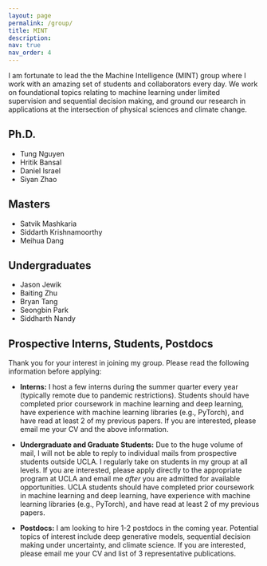 ```yaml
---
layout: page
permalink: /group/
title: MINT
description: 
nav: true
nav_order: 4
---
```



I am fortunate to lead the the Machine Intelligence (MINT) group where I work with an amazing set of students and collaborators every day. 
We work on foundational topics relating to machine learning under limited supervision and sequential decision making, and ground our research in applications at the intersection of physical sciences and climate change.

## Ph.D.

* Tung Nguyen
* Hritik Bansal
* Daniel Israel
* Siyan Zhao

## Masters

* Satvik Mashkaria
* Siddarth Krishnamoorthy
* Meihua Dang

## Undergraduates

* Jason Jewik
* Baiting Zhu
* Bryan Tang
* Seongbin Park
* Siddharth Nandy

## Prospective Interns, Students, Postdocs

Thank you for your interest in joining my group. Please read the following information before applying:

* **Interns:** I host a few interns during the summer quarter every year (typically remote due to pandemic restrictions). Students should have completed prior coursework in machine learning and deep learning, have experience with machine learning libraries (e.g., PyTorch), and have read at least 2 of my previous papers. If you are interested, please email me your CV and the above information.  

* **Undergraduate and Graduate Students:** Due to the huge volume of mail, I will not be able to reply to individual mails from prospective students outside UCLA. I regularly take on students in my group at all levels. If you are interested, please apply directly to the appropriate program at UCLA and email me *after* you are admitted for available opportunities. UCLA students should have completed prior coursework in machine learning and deep learning, have experience with machine learning libraries (e.g., PyTorch), and have read at least 2 of my previous papers.

* **Postdocs:** I am looking to hire 1-2 postdocs in the coming year. Potential topics of interest include deep generative models, sequential decision making under uncertainty, and climate science. If you are interested, please email me your CV and list of 3 representative publications.
